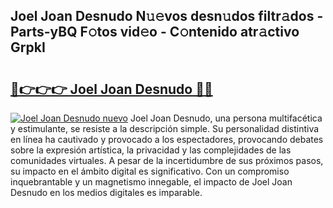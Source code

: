 ## Joel Joan Desnudo N𝚞𝚎vos desn𝚞dos filtr𝚊dos - Parts-yBQ F𝚘tos vid𝚎o - C𝚘ntenido atr𝚊ctivo GrpkI

# <h2><a href="http://mbcjma.tromn.icu/?c=Joel+Joan+Desnudo">🔗👉👉👉 Joel Joan Desnudo 🔗🔗</a></h2>

[![Joel Joan Desnudo nuevo](https://i.imgur.com/pEAQMta.gif)](http://mbcjma.tromn.icu/?c=Joel+Joan+Desnudo)
Joel Joan Desnudo, una persona multifacética y estimulante, se resiste a la descripción simple. Su personalidad distintiva en línea ha cautivado y provocado a los espectadores, provocando debates sobre la expresión artística, la privacidad y las complejidades de las comunidades virtuales. A pesar de la incertidumbre de sus próximos pasos, su impacto en el ámbito digital es significativo. Con un compromiso inquebrantable y un magnetismo innegable, el impacto de Joel Joan Desnudo en los medios digitales es imparable.
